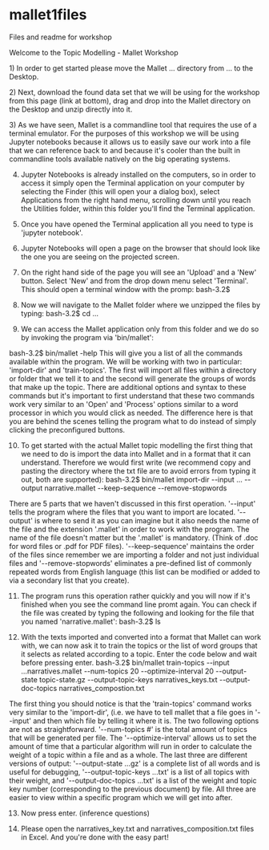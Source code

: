 # mallet1files
Files and readme for workshop

Welcome to the Topic Modelling - Mallet Workshop  

<p>1) In order to get started please move the Mallet ... directory from ... to the Desktop.<p>

<p>2) Next, download the found data set that we will be using for the workshop from this page (link at bottom), drag and drop into the Mallet directory on the Desktop and unzip directly into it.<p>

<p>3) As we have seen, Mallet is a commandline tool that requires the use of a terminal emulator. For the purposes of this workshop we will be using Jupyter notebooks because it allows us to easily save our work into a file that we can reference back to and because it's cooler than the built in commandline tools available natively on the big operating systems.<p>

4) Jupyter Notebooks is already installed on the computers, so in order to access it simply open the Terminal application on your computer by selecting the Finder (this will open your a dialog box), select Applications from the right hand menu, scrolling down until you reach the Utilities folder, within this folder you'll find the Terminal application.

5) Once you have opened the Terminal application all you need to type is 'jupyter notebook'. 

6) Jupyter Notebooks will open a page on the browser that should look like the one you are seeing on the projected screen.

7) On the right hand side of the page you will see an 'Upload' and a 'New' button. Select 'New' and from the drop down menu select 'Terminal'. This should open a terminal window with the promp:
bash-3.2$

8) Now we will navigate to the Mallet folder where we unzipped the files by typing:
bash-3.2$ cd ...

9) We can access the Mallet application only from this folder and we do so by invoking the program via 'bin/mallet':

bash-3.2$ bin/mallet -help
This will give you a list of all the commands available within the program. We will be working with two in particular:
'import-dir' and 'train-topics'. The first will import all files within a directory or folder that we tell it to and the second will generate the groups of words that make up the topic. There are additional options and syntax to these commands but it's important to first understand that these two commands work very similar to an 'Open' and 'Process'  options similar to a word processor in which you would click as needed. The difference here is that you are behind the scenes telling the program what to do instead of simply clicking the preconfigured buttons.

10) To get started with the actual Mallet topic modelling the first thing that we need to do is import the data into Mallet and in a format that it can understand. Therefore we would first write (we recommend copy and pasting the directory where the txt file are to avoid errors from typing it out, both are supported):
bash-3.2$ bin/mallet import-dir --input ... --output narrative.mallet --keep-sequence --remove-stopwords

There are 5 parts that we haven't discussed in this first operation. '--input' tells the program where the files that you want to import are located. '--output' is where to send it as you can imagine but it also needs the name of the file and the extension '.mallet' in order to work with the program. The name of the file doesn't matter but the '.mallet' is mandatory. (Think of .doc for word files or .pdf for PDF files). '--keep-sequence' maintains the order of the files since remember we are importing a folder and not just individual files and '--remove-stopwords' eliminates a pre-defined list of commonly repeated words from English language (this list can be modified or added to via a secondary list that you create).  

11) The program runs this operation rather quickly and you will now if it's finished when you see the command line promt again. You can check if the file was created by typing the following and looking for the file that you named 'narrative.mallet':
bash-3.2$ ls

12) With the texts imported and converted into a format that Mallet can work with, we can now ask it to train the topics or the list of word groups that it selects as related according to a topic. Enter the code below and wait before pressing enter. 
bash-3.2$ bin/mallet train-topics --input ...narratives.mallet --num-topics 20 --optimize-interval 20 --output-state topic-state.gz --output-topic-keys narratives_keys.txt --output-doc-topics narratives_compostion.txt

The first thing you should notice is that the 'train-topics' command works very similar to the 'import-dir', (i.e. we have to tell mallet that a file goes in '--input' and then which file by telling it where it is. The two following options are not as straightforward. '--num-topics #' is the total amount of topics that will be generated per file. The '--optimize-interval' allows us to set the amount of time that a particular algorithm will run in order to calculate the weight of a topic within a file and as a whole. The last three are different versions of output: '--output-state ...gz' is a complete list of all words and is useful for debugging, '--output-topic-keys ...txt' is a list of all topics with their weight, and '--output-doc-topics ...txt' is a list of the weight and topic key number (corresponding to the previous document) by file. All three are easier to view within a specific program which we will get into after.  

13) Now press enter. (inference questions)

14) Please open the narratives_key.txt and narratives_composition.txt files in Excel. And you're done with the easy part! <p> 

